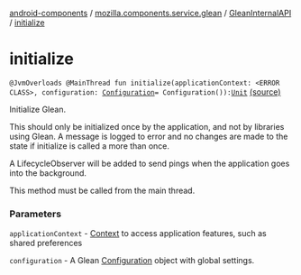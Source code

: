 [android-components](../../index.md) / [mozilla.components.service.glean](../index.md) / [GleanInternalAPI](index.md) / [initialize](./initialize.md)

# initialize

`@JvmOverloads @MainThread fun initialize(applicationContext: <ERROR CLASS>, configuration: `[`Configuration`](../../mozilla.components.service.glean.config/-configuration/index.md)` = Configuration()): `[`Unit`](https://kotlinlang.org/api/latest/jvm/stdlib/kotlin/-unit/index.html) [(source)](https://github.com/mozilla-mobile/android-components/blob/master/components/service/glean/src/main/java/mozilla/components/service/glean/Glean.kt#L104)

Initialize Glean.

This should only be initialized once by the application, and not by
libraries using Glean. A message is logged to error and no changes are made
to the state if initialize is called a more than once.

A LifecycleObserver will be added to send pings when the application goes
into the background.

This method must be called from the main thread.

### Parameters

`applicationContext` - [Context](#) to access application features, such
as shared preferences

`configuration` - A Glean [Configuration](../../mozilla.components.service.glean.config/-configuration/index.md) object with global settings.